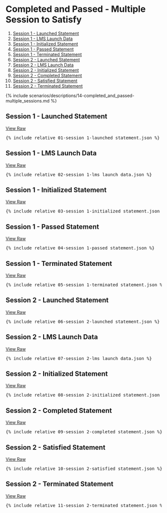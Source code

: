 ---
---

# Completed and Passed - Multiple Session to Satisfy

1. [Session 1 - Launched Statement](#session-1---launched-statement)
1. [Session 1 - LMS Launch Data](#session-1---lms-launch-data)
1. [Session 1 - Initialized Statement](#session-1---initialized-statement)
1. [Session 1 - Passed Statement](#session-1---passed-statement)
1. [Session 1 - Terminated Statement](#session-1---terminated-statement)
1. [Session 2 - Launched Statement](#session-2---launched-statement)
1. [Session 2 - LMS Launch Data](#session-2---lms-launch-data)
1. [Session 2 - Initialized Statement](#session-2---initialized-statement)
1. [Session 2 - Completed Statement](#session-2---completed-statement)
1. [Session 2 - Satisfied Statement](#session-2---satisfied-statement)
1. [Session 2 - Terminated Statement](#session-2---terminated-statement)

{% include scenarios/descriptions/14-completed_and_passed-multiple_sessions.md %}

## Session 1 - Launched Statement

[View Raw](01-session_1-launched_statement.json)

<pre>
{% include_relative 01-session_1-launched_statement.json %}
</pre>

## Session 1 - LMS Launch Data

[View Raw](02-session_1-lms_launch_data.json)

<pre>
{% include_relative 02-session_1-lms_launch_data.json %}
</pre>

## Session 1 - Initialized Statement

[View Raw](03-session_1-initialized_statement.json)

<pre>
{% include_relative 03-session_1-initialized_statement.json %}
</pre>

## Session 1 - Passed Statement

[View Raw](04-session_1-passed_statement.json)

<pre>
{% include_relative 04-session_1-passed_statement.json %}
</pre>

## Session 1 - Terminated Statement

[View Raw](05-session_1-terminated_statement.json)

<pre>
{% include_relative 05-session_1-terminated_statement.json %}
</pre>

## Session 2 - Launched Statement

[View Raw](06-session_2-launched_statement.json)

<pre>
{% include_relative 06-session_2-launched_statement.json %}
</pre>

## Session 2 - LMS Launch Data

[View Raw](07-session_1-lms_launch_data.json)

<pre>
{% include_relative 07-session_2-lms_launch_data.json %}
</pre>

## Session 2 - Initialized Statement

[View Raw](08-session_2-initialized_statement.json)

<pre>
{% include_relative 08-session_2-initialized_statement.json %}
</pre>

## Session 2 - Completed Statement

[View Raw](09-session_2-completed_statement.json)

<pre>
{% include_relative 09-session_2-completed_statement.json %}
</pre>

## Session 2 - Satisfied Statement

[View Raw](10-session_2-satisfied_statement.json)

<pre>
{% include_relative 10-session_2-satisfied_statement.json %}
</pre>

## Session 2 - Terminated Statement

[View Raw](11-session_2-terminated_statement.json)

<pre>
{% include_relative 11-session_2-terminated_statement.json %}
</pre>

